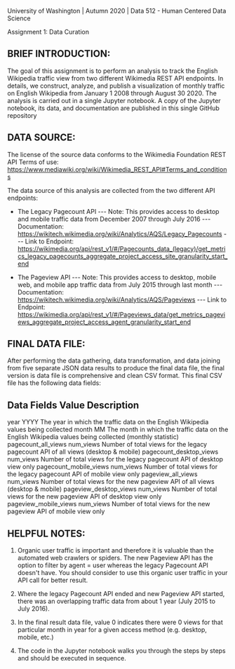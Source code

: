 University of Washington | Autumn 2020 | Data 512 - Human Centered Data Science

Assignment 1: Data Curation

BRIEF INTRODUCTION:
-------------------
The goal of this assignment is to perform an analysis to track the English Wikipedia traffic view from two different Wikimedia REST API endpoints. In details, we construct, analyze, and publish a visualization of monthly traffic on English Wikipedia from January 1 2008 through August 30 2020.
The analysis is carried out in a single Jupyter notebook. A copy of the Jupyter notebook, its data, and documentation are published in this single GitHub repository

DATA SOURCE:
------------
The license of the source data conforms to the Wikimedia Foundation REST API
Terms of use: https://www.mediawiki.org/wiki/Wikimedia_REST_API#Terms_and_conditions

The data source of this analysis are collected from the two different API endpoints:
- The Legacy Pagecount API
--- Note: This provides access to desktop and mobile traffic data from December 2007 through July 2016
--- Documentation: https://wikitech.wikimedia.org/wiki/Analytics/AQS/Legacy_Pagecounts
--- Link to Endpoint: https://wikimedia.org/api/rest_v1/#/Pagecounts_data_(legacy)/get_metrics_legacy_pagecounts_aggregate_project_access_site_granularity_start_end

- The Pageview API
--- Note: This provides access to desktop, mobile web, and mobile app traffic data from July 2015 through last month
--- Documentation: https://wikitech.wikimedia.org/wiki/Analytics/AQS/Pageviews
--- Link to Endpoint: https://wikimedia.org/api/rest_v1/#/Pageviews_data/get_metrics_pageviews_aggregate_project_access_agent_granularity_start_end

FINAL DATA FILE:
----------------
After performing the data gathering, data transformation, and data joining from five separate JSON data results to produce the final data file, the final version is data file is comprehensive and clean CSV format.
This final CSV file has the following data fields:

Data Fields                      Value          Description
-------------------------------------------------------------------------------------------------------------------------------------------------------
year                             YYYY           The year in which the traffic data on the English Wikipedia values being collected
month                            MM             The month in which the traffic data on the English Wikipedia values being collected (monthly statistic)
pagecount_all_views              num_views      Number of total views for the legacy pagecount API of all views (desktop & mobile)
pagecount_desktop_views          num_views      Number of total views for the legacy pagecount API of desktop view only
pagecount_mobile_views           num_views      Number of total views for the legacy pagecount API of mobile view only
pageview_all_views               num_views      Number of total views for the new pageview API of all views (desktop & mobile)
pageview_desktop_views           num_views      Number of total views for the new pageview API of desktop view only
pageview_mobile_views            num_views      Number of total views for the new pageview API of mobile view only

HELPFUL NOTES:
--------------
1. Organic user traffic is important and therefore it is valuable than the automated web crawlers or spiders. The new Pageview API has the option to filter by agent = user whereas the legacy Pagecount API doesn't have. You should consider to use this organic user traffic in your API call for better result.

2. Where the legacy Pagecount API ended and new Pageview API started, there was an overlapping traffic data from about 1 year (July 2015 to July 2016).

3. In the final result data file, value 0 indicates there were 0 views for that particular month in year for a given access method (e.g. desktop, mobile, etc.)

4. The code in the Jupyter notebook walks you through the steps by steps and should be executed in sequence.

